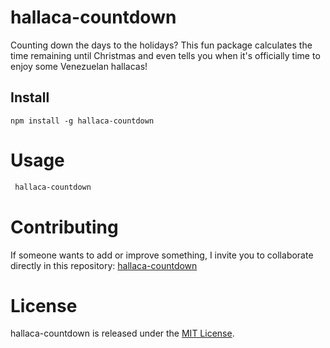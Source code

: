 # hallaca-countdown

Counting down the days to the holidays? This fun package calculates the time remaining until Christmas and even tells you when it's officially time to enjoy some Venezuelan hallacas!

## Install

```npm
npm install -g hallaca-countdown
```

# Usage

```bash
 hallaca-countdown
```

# Contributing

If someone wants to add or improve something, I invite you to collaborate directly in this repository: [hallaca-countdown](https://github.com/MiguelCiav/hallaca-countdown)

# License

hallaca-countdown is released under the [MIT License](https://opensource.org/licenses/MIT).